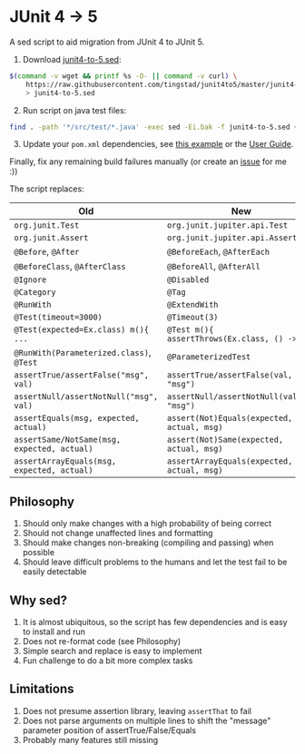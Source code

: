 # JUnit 4 -> 5

A sed script to aid migration from JUnit 4 to JUnit 5.

1. Download [junit4-to-5.sed](https://github.com/tingstad/junit4to5/blob/master/junit4-to-5.sed):
```sh
$(command -v wget && printf %s -O- || command -v curl) \
    https://raw.githubusercontent.com/tingstad/junit4to5/master/junit4-to-5.sed \
    > junit4-to-5.sed
```

2. Run script on java test files:
```sh
find . -path '*/src/test/*.java' -exec sed -Ei.bak -f junit4-to-5.sed {} \; -exec rm {}.bak \;
```

3. Update your `pom.xml` dependencies, see [this example](https://github.com/tingstad/junit4to5/blob/master/test/junit5.pom.xml) or the [User Guide](https://junit.org/junit5/docs/current/user-guide/#running-tests-build).

Finally, fix any remaining build failures manually (or create an [issue](https://github.com/tingstad/junit4to5/issues) for me :))

The script replaces:

| Old                                         | New                                           |
|---------------------------------------------|-----------------------------------------------|
| `org.junit.Test`                            | `org.junit.jupiter.api.Test`                  |
| `org.junit.Assert`                          | `org.junit.jupiter.api.Assertions`            |
| `@Before`, `@After`                         | `@BeforeEach`, `@AfterEach`                   |
| `@BeforeClass`, `@AfterClass`               | `@BeforeAll`, `@AfterAll`                     |
| `@Ignore`                                   | `@Disabled`                                   |
| `@Category`                                 | `@Tag`                                        |
| `@RunWith`                                  | `@ExtendWith`                                 |
| `@Test(timeout=3000)`                       | `@Timeout(3)`                                 |
| `@Test(expected=Ex.class) m(){ ...`         | `@Test m(){ assertThrows(Ex.class, () -> ...` |
| `@RunWith(Parameterized.class)`, `@Test`    | `@ParameterizedTest`                          |
| `assertTrue/assertFalse("msg", val)`        | `assertTrue/assertFalse(val, "msg")`          |
| `assertNull/assertNotNull("msg", val)`      | `assertNull/assertNotNull(val, "msg")`        |
| `assertEquals(msg, expected, actual)`       | `assert(Not)Equals(expected, actual, msg)`    |
| `assertSame/NotSame(msg, expected, actual)` | `assert(Not)Same(expected, actual, msg)`      |
| `assertArrayEquals(msg, expected, actual)`  | `assertArrayEquals(expected, actual, msg)`    |

## Philosophy

1. Should only make changes with a high probability of being correct
2. Should not change unaffected lines and formatting
3. Should make changes non-breaking (compiling and passing) when possible
4. Should leave difficult problems to the humans and let the test fail to be easily detectable

## Why sed?

1. It is almost ubiquitous, so the script has few dependencies and is easy to install and run
2. Does not re-format code (see Philosophy)
3. Simple search and replace is easy to implement
4. Fun challenge to do a bit more complex tasks

## Limitations

1. Does not presume assertion library, leaving `assertThat` to fail
2. Does not parse arguments on multiple lines to shift the "message" parameter position of assertTrue/False/Equals
3. Probably many features still missing


